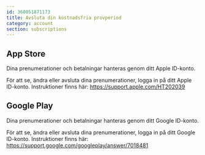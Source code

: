 ```yaml
---
id: 360051871173
title: Avsluta din kostnadsfria provperiod  
category: account
section: subscriptions
---
```


## App Store

Dina prenumerationer och betalningar hanteras genom ditt Apple ID-konto.

För att se, ändra eller avsluta dina prenumerationer, logga in på ditt Apple ID-konto. Instruktioner finns här: <https://support.apple.com/HT202039>

## Google Play

Dina prenumerationer och betalningar hanteras genom ditt Google ID-konto.

För att se, ändra eller avsluta dina prenumerationer, logga in på ditt Google ID-konto. Instruktioner finns här: <https://support.google.com/googleplay/answer/7018481>